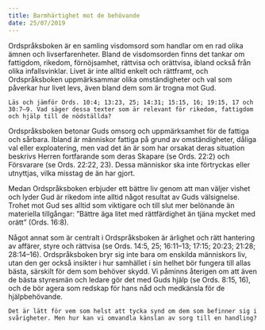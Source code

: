 ```yaml
---
title: Barmhärtighet mot de behövande
date: 25/07/2019
---
```


Ordspråksboken är en samling visdomsord som handlar om en rad olika ämnen och livserfarenheter. Bland de visdomsorden finns det tankar om fattigdom, rikedom, förnöjsamhet, rättvisa och orättvisa, ibland också från olika infallsvinklar. Livet är inte alltid enkelt och rättframt, och Ordspråksboken uppmärksammar olika omständigheter och val som påverkar hur livet levs, även bland dem som är trogna mot Gud.

`Läs och jämför Ords. 10:4; 13:23, 25; 14:31; 15:15, 16; 19:15, 17 och 30:7–9. Vad säger dessa texter som är relevant för rikedom, fattigdom och hjälp till de nödställda?`

Ordspråksboken betonar Guds omsorg och uppmärksamhet för de fattiga och sårbara. Ibland är människor fattiga på grund av omständigheter, dåliga val eller exploatering, men vad det än är som har orsakat deras situation beskrivs Herren fortfarande som deras Skapare (se Ords. 22:2) och Försvarare (se Ords. 22:22, 23). Dessa människor ska inte förtryckas eller utnyttjas, vilka misstag de än har gjort.

Medan Ordspråksboken erbjuder ett bättre liv genom att man väljer vishet och lyder Gud är rikedom inte alltid något resultat av Guds välsignelse. Trohet mot Gud ses alltid som viktigare och till slut mer belönande än materiella tillgångar: ”Bättre äga litet med rättfärdighet än tjäna mycket med orätt” (Ords. 16:8).

Något annat som är centralt i Ordspråksboken är ärlighet och rätt hantering av affärer, styre och rättvisa (se Ords. 14:5, 25; 16:11–13; 17:15; 20:23; 21:28; 28:14–16). Ordspråksboken bryr sig inte bara om enskilda människors liv, utan den ger också insikter i hur samhället i sin helhet bör fungera till allas bästa, särskilt för dem som behöver skydd. Vi påminns återigen om att även de bästa styresmän och ledare gör det med Guds hjälp (se Ords. 8:15, 16), och de bör agera som redskap för hans nåd och medkänsla för de hjälpbehövande.

`Det är lätt för vem som helst att tycka synd om dem som befinner sig i svårigheter. Men hur kan vi omvandla känslan av sorg till en handling?`